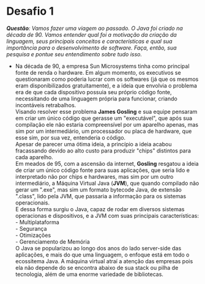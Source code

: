 # Desafio 1
***Questão**: Vamos fazer uma viagem ao passado. O Java foi criado na década de 90. Vamos entender qual foi a motivação da criação da linguagem, seus principais conceitos e características e qual sua importância para o desenvolvimento de software. Faça, então, sua pesquisa e pontue seu entendimento sobre tudo isso.*

* Na década de 90, a empresa Sun Microsystems tinha como principal fonte de renda o hardware. Em algum momento, os executivos se questionaram como poderia lucrar com os softwares (já que os mesmos eram disponibilizados gratuitamente), e a ideia que envolvia o problema era de que cada dispositivo possuia seu próprio código fonte, necessitando de uma linguagem própria para funcionar, criando incontáveis retrabalhos.</br>
Visando resolver esse problema **James Gosling** e sua equipe pensaram em criar um único código que gerasse um "executável", que após sua compilação ele não estaria compreensível por um aparelho apenas, mas sim por um intermediário, um processador ou placa de hardware, que esse sim, por sua vez, entenderia o código.</br>
Apesar de parecer uma ótima ideia, a princípio a ideia acabou fracassando devido ao alto custo para produzir "chips" distintos para cada aparelho.</br>
Em meados de 95, com a ascensão da internet, **Gosling** resgatou a ideia de criar um único código fonte para suas aplicações, que seria lido e interpretado não por chips e hardwares, mas sim por um outro intermediário, a Máquina Virtual Java (**JVM**), que quando compilado não gerar um ".exe", mas sim um formato bytecode Java, de extensão ".class", lido pela JVM, que passaria a informação para os sistemas operacionais.</br>
E dessa forma surgiu o Java, capaz de rodar em diversos sistemas operacionas e dispositivos, e a JVM com suas principais características:
</br> - Multiplataforma
</br> - Segurança
</br> - Otimizações
</br> - Gerenciamento de Memória</br>
O Java se popularizou ao longo dos anos do lado server-side das aplicações, e mais do que uma linguagem, o enfoque está em todo o ecossitema Java. A máquina virtual atraí a atenção das empresas pois ela não depende do se encontra abaixo de sua stack ou pilha de tecnologia, além de uma enorme variedade de bibliotecas.
